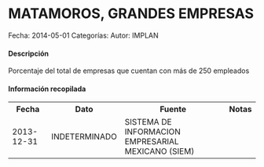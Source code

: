 MATAMOROS, GRANDES EMPRESAS
=====

Fecha: 2014-05-01
Categorías: 
Autor: IMPLAN

#### Descripción

Porcentaje del total de empresas que cuentan con más de 250 empleados

#### Información recopilada

<table class="table table-hover table-bordered">
  <tr><th>Fecha</th><th>Dato</th><th>Fuente</th><th>Notas</th></tr>
  <tr><td>2013-12-31</td><td>INDETERMINADO</td><td>SISTEMA DE INFORMACION EMPRESARIAL MEXICANO (SIEM)</td><td></td></tr>
</table>
